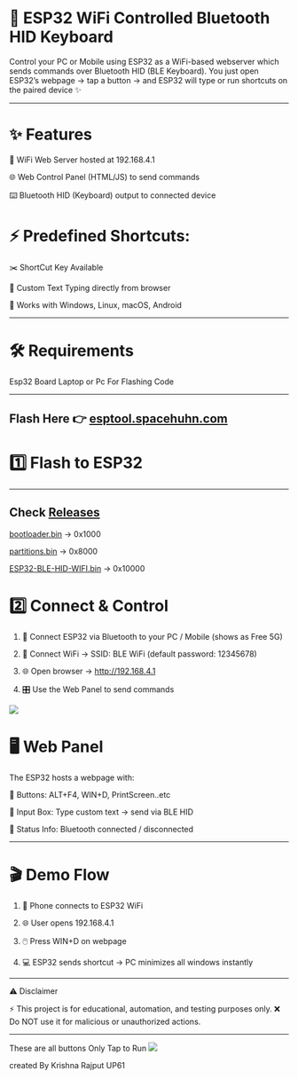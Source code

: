 # 🚀 ESP32 WiFi Controlled Bluetooth HID Keyboard

Control your PC or Mobile using ESP32 as a WiFi-based webserver which sends commands over Bluetooth HID (BLE Keyboard).
You just open ESP32’s webpage → tap a button → and ESP32 will type or run shortcuts on the paired device ✨


---

# ✨ Features

📡 WiFi Web Server hosted at 192.168.4.1

🌐 Web Control Panel (HTML/JS) to send commands

⌨️ Bluetooth HID (Keyboard) output to connected device

# ⚡ Predefined Shortcuts:

✂️ ShortCut Key Available 

📝 Custom Text Typing directly from browser

🔗 Works with Windows, Linux, macOS, Android



---

# 🛠 Requirements

 Esp32 Board
 Laptop or Pc For Flashing Code




---

Flash Here 👉 <a href="https://esptool.spacehuhn.com/">esptool.spacehuhn.com</a>
---
# 1️⃣ Flash to ESP32
---
 Check <a href="https://github.com/esp32king/Esp32-Ble-HID-WiFi/Releases">Releases</a>
 ---

 
<a href="https://github.com/esp32king/Esp32-Ble-HID-WiFi/releases/download/Esp32-BLE-HID-WiFi/bootloader.bin">bootloader.bin</a> → 0x1000

<a href="https://github.com/esp32king/Esp32-Ble-HID-WiFi/releases/download/Esp32-BLE-HID-WiFi/partitions.bin">partitions.bin</a> → 0x8000

<a href="https://github.com/esp32king/Esp32-Ble-HID-WiFi/releases/download/Esp32-BLE-HID-WiFi/Esp32-BLE-HID-WiFi.bin">ESP32-BLE-HID-WIFI.bin</a> → 0x10000


# 2️⃣ Connect & Control

1. 🔗 Connect ESP32 via Bluetooth to your PC / Mobile (shows as Free 5G)


2. 📶 Connect WiFi → SSID: BLE WiFi (default password: 12345678)


3. 🌐 Open browser → http://192.168.4.1


4. 🎛 Use the Web Panel to send commands



<img src="https://raw.githubusercontent.com/esp32king/Esp32-Ble-HID-WiFi/refs/heads/main/Files/Test.jpg"></img>


# 🖥 Web Panel

The ESP32 hosts a webpage with:

🔘 Buttons: ALT+F4, WIN+D, PrintScreen..etc

📝 Input Box: Type custom text → send via BLE HID

📡 Status Info: Bluetooth connected / disconnected



---

# 🎬 Demo Flow

1. 📱 Phone connects to ESP32 WiFi


2. 🌐 User opens 192.168.4.1


3. 🖱️ Press WIN+D on webpage


4. 💻 ESP32 sends shortcut → PC minimizes all windows instantly




---

⚠️ Disclaimer

⚡ This project is for educational, automation, and testing purposes only.
❌ Do NOT use it for malicious or unauthorized actions.


---

These are all buttons Only Tap to Run 
<img src="https://raw.githubusercontent.com/esp32king/Esp32-Ble-HID-WiFi/refs/heads/main/Files/Test2.jpg"></img>

created By Krishna Rajput UP61

